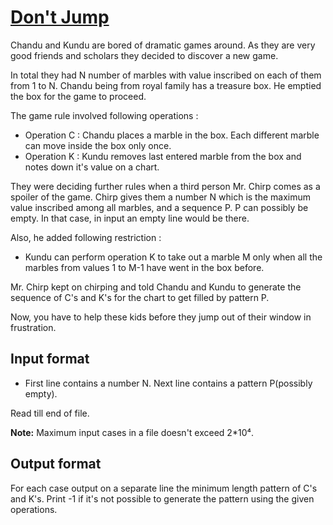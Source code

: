 # [Don't Jump][link]

Chandu and Kundu are bored of dramatic games around. As they are very good friends and scholars they decided to discover a new game.

In total they had N number of marbles with value inscribed on each of them from 1 to N.
Chandu being from royal family has a treasure box. He emptied the box for the game to proceed.

The game rule involved following operations :

- Operation C : Chandu places a marble in the box. Each different marble can move inside the box only once.
- Operation K : Kundu removes last entered marble from the box and notes down it's value on a chart.

They were deciding further rules when a third person Mr. Chirp comes as a spoiler of the game. Chirp gives them a number N which is the maximum value inscribed among all marbles, and a sequence P. P can possibly be empty. In that case, in input an empty line would be there.

Also, he added following restriction :

- Kundu can perform operation K to take out a marble M only when all the marbles from values 1 to M-1 have went in the box before.

Mr. Chirp kept on chirping and told Chandu and Kundu to generate the sequence of C's and K's for the chart to get filled by pattern P.

Now, you have to help these kids before they jump out of their window in frustration.

## Input format

- First line contains a number N. Next line contains a pattern P(possibly empty).

Read till end of file.

**Note:** Maximum input cases in a file doesn't exceed 2\*10⁴.

## Output format

For each case output on a separate line the minimum length pattern of C's and K's. Print -1 if it's not possible to generate the pattern using the given operations.

[link]: https://www.hackerearth.com/practice/algorithms/string-algorithm/basics-of-string-manipulation/practice-problems/algorithm/dont-jump/
